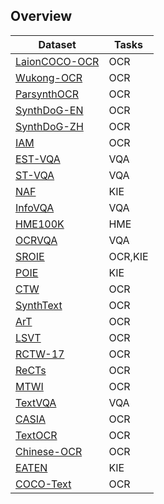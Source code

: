 ## Overview
| Dataset | Tasks |
| --- | --- |
| [LaionCOCO-OCR](https://laion.ai/blog/laion-coco/) | OCR |
| [Wukong-OCR](https://wukong-dataset.github.io/wukong-dataset/) | OCR |
| [ParsynthOCR](https://huggingface.co/datasets/hezarai/parsynth-ocr-200k) | OCR |
| [SynthDoG-EN](https://github.com/clovaai/donut/tree/master/synthdog) | OCR |
| [SynthDoG-ZH](https://github.com/clovaai/donut/tree/master/synthdog) | OCR |
| [IAM](https://fki.tic.heia-fr.ch/databases/iam-handwriting-database) | OCR |
| [EST-VQA](https://github.com/xinke-wang/EST-VQA/blob/main/README.md) | VQA |
| [ST-VQA](https://rrc.cvc.uab.es/?ch=11) | VQA |
| [NAF](https://github.com/herobd/NAF_dataset) | KIE |
| [InfoVQA](https://www.docvqa.org/datasets/infographicvqa) | VQA |
| [HME100K](https://ai.100tal.com/dataset) | HME |
| [OCRVQA](https://ocr-vqa.github.io/) | VQA |
| [SROIE](https://rrc.cvc.uab.es/?ch=13) | OCR,KIE |
| [POIE](https://drive.google.com/file/d/1eEMNiVeLlD-b08XW_GfAGfPmmII-GDYs/view) | KIE |
| [CTW](https://ctwdataset.github.io/) | OCR |
| [SynthText](https://github.com/ankush-me/SynthText) | OCR |
| [ArT](https://rrc.cvc.uab.es/?ch=14) | OCR |
| [LSVT](https://rrc.cvc.uab.es/?ch=16) | OCR |
| [RCTW-17](https://rctw.vlrlab.net/) | OCR |
| [ReCTs](https://rrc.cvc.uab.es/?ch=12) | OCR |
| [MTWI](https://www.modelscope.cn/datasets/iic/MTWI/) | OCR |
| [TextVQA](https://textvqa.org/dataset/) | VQA |
| [CASIA](https://dataloaderx.github.io/datasetsome/casia/CASIA%E6%89%8B%E5%86%99%E6%B1%89%E5%AD%97%E7%AE%80%E4%BB%8B.html) | OCR |
| [TextOCR](https://textvqa.org/textocr/dataset/) | OCR |
| [Chinese-OCR](https://huggingface.co/datasets/longmaodata/Chinese-OCR) | OCR |
| [EATEN](https://github.com/beacandler/EATEN) | KIE |
| [COCO-Text](https://vision.cornell.edu/se3/coco-text-2/) | OCR |
